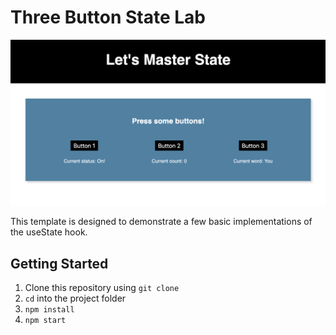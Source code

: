 # Three Button State Lab

![preview](threebuttonpreview.png)

This template is designed to demonstrate a few basic implementations of the useState hook.

## Getting Started

1. Clone this repository using `git clone`
2. `cd` into the project folder
3. `npm install`
4. `npm start`
